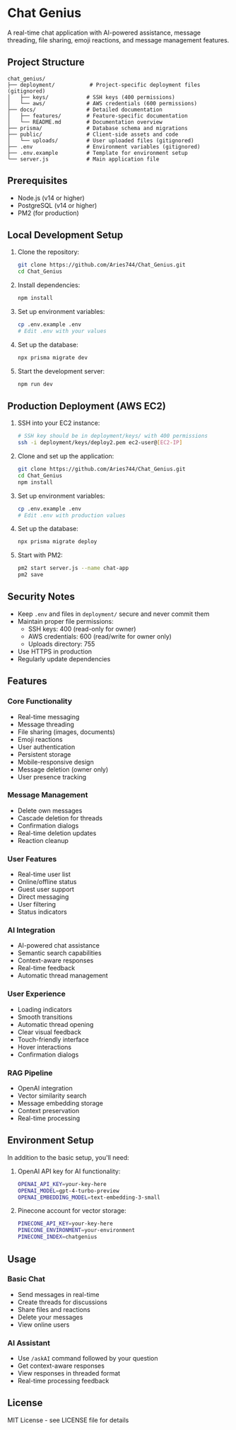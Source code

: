 # Chat Genius

A real-time chat application with AI-powered assistance, message threading, file sharing, emoji reactions, and message management features.

## Project Structure

```
chat_genius/
├── deployment/           # Project-specific deployment files (gitignored)
│   ├── keys/            # SSH keys (400 permissions)
│   └── aws/             # AWS credentials (600 permissions)
├── docs/                # Detailed documentation
│   ├── features/        # Feature-specific documentation
│   └── README.md        # Documentation overview
├── prisma/              # Database schema and migrations
├── public/              # Client-side assets and code
│   └── uploads/         # User uploaded files (gitignored)
├── .env                 # Environment variables (gitignored)
├── .env.example         # Template for environment setup
└── server.js            # Main application file
```

## Prerequisites

- Node.js (v14 or higher)
- PostgreSQL (v14 or higher)
- PM2 (for production)

## Local Development Setup

1. Clone the repository:
   ```bash
   git clone https://github.com/Aries744/Chat_Genius.git
   cd Chat_Genius
   ```

2. Install dependencies:
   ```bash
   npm install
   ```

3. Set up environment variables:
   ```bash
   cp .env.example .env
   # Edit .env with your values
   ```

4. Set up the database:
   ```bash
   npx prisma migrate dev
   ```

5. Start the development server:
   ```bash
   npm run dev
   ```

## Production Deployment (AWS EC2)

1. SSH into your EC2 instance:
   ```bash
   # SSH key should be in deployment/keys/ with 400 permissions
   ssh -i deployment/keys/deploy2.pem ec2-user@[EC2-IP]
   ```

2. Clone and set up the application:
   ```bash
   git clone https://github.com/Aries744/Chat_Genius.git
   cd Chat_Genius
   npm install
   ```

3. Set up environment variables:
   ```bash
   cp .env.example .env
   # Edit .env with production values
   ```

4. Set up the database:
   ```bash
   npx prisma migrate deploy
   ```

5. Start with PM2:
   ```bash
   pm2 start server.js --name chat-app
   pm2 save
   ```

## Security Notes

- Keep `.env` and files in `deployment/` secure and never commit them
- Maintain proper file permissions:
  - SSH keys: 400 (read-only for owner)
  - AWS credentials: 600 (read/write for owner only)
  - Uploads directory: 755
- Use HTTPS in production
- Regularly update dependencies

## Features

### Core Functionality
- Real-time messaging
- Message threading
- File sharing (images, documents)
- Emoji reactions
- User authentication
- Persistent storage
- Mobile-responsive design
- Message deletion (owner only)
- User presence tracking

### Message Management
- Delete own messages
- Cascade deletion for threads
- Confirmation dialogs
- Real-time deletion updates
- Reaction cleanup

### User Features
- Real-time user list
- Online/offline status
- Guest user support
- Direct messaging
- User filtering
- Status indicators

### AI Integration
- AI-powered chat assistance
- Semantic search capabilities
- Context-aware responses
- Real-time feedback
- Automatic thread management

### User Experience
- Loading indicators
- Smooth transitions
- Automatic thread opening
- Clear visual feedback
- Touch-friendly interface
- Hover interactions
- Confirmation dialogs

### RAG Pipeline
- OpenAI integration
- Vector similarity search
- Message embedding storage
- Context preservation
- Real-time processing

## Environment Setup

In addition to the basic setup, you'll need:

1. OpenAI API key for AI functionality:
   ```bash
   OPENAI_API_KEY=your-key-here
   OPENAI_MODEL=gpt-4-turbo-preview
   OPENAI_EMBEDDING_MODEL=text-embedding-3-small
   ```

2. Pinecone account for vector storage:
   ```bash
   PINECONE_API_KEY=your-key-here
   PINECONE_ENVIRONMENT=your-environment
   PINECONE_INDEX=chatgenius
   ```

## Usage

### Basic Chat
- Send messages in real-time
- Create threads for discussions
- Share files and reactions
- Delete your messages
- View online users

### AI Assistant
- Use `/askAI` command followed by your question
- Get context-aware responses
- View responses in threaded format
- Real-time processing feedback

## License

MIT License - see LICENSE file for details 
